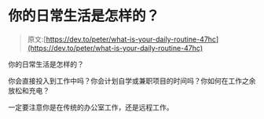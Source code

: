 # 你的日常生活是怎样的？

> 原文:[https://dev.to/peter/what-is-your-daily-routine-47hc](https://dev.to/peter/what-is-your-daily-routine-47hc)

你的日常生活是怎样的？

你会直接投入到工作中吗？你会计划自学或兼职项目的时间吗？你如何在工作之余放松和充电？

一定要注意你是在传统的办公室工作，还是远程工作。